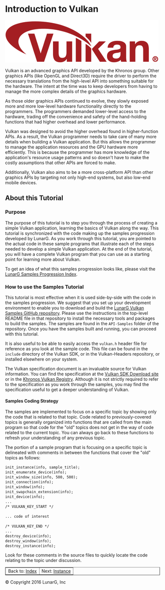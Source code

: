 # Introduction to Vulkan

![Vulkan Logo](../images/vulkanlogo.png)
<link href="../css/lg_stylesheet.css" rel="stylesheet"></link>

Vulkan is an advanced graphics API developed by the Khronos group.
Other graphics APIs (like OpenGL and Direct3D) require the driver
to perform the necessary translations
from the high-level API into something suitable for the hardware.
The intent at the time was to keep developers from having to manage
the more complex details of the graphics hardware.

As those older graphics APIs continued to evolve,
they slowly exposed more and more low-level
hardware functionality directly to the programmers.
The programmers demanded lower-level access to the hardware,
trading off the convenience and safety of the hand-holding
functions that had higher overhead and lower performance.

Vulkan was designed to avoid the higher overhead found in
higher-function APIs.
As a result, the Vulkan programmer needs to take care of many
more details when building a Vulkan application.
But this allows the programmer to manage the application resources
and the GPU hardware more efficiently.
This is because the programmer has more knowledge of the application's
resource usage patterns and so doesn't have to make the costly
assumptions that other APIs are forced to make.

Additionally, Vulkan also aims to be a more cross-platform API
than other graphics APIs by targeting not only high-end systems,
but also low-end mobile devices.

## About this Tutorial

### Purpose

The purpose of this tutorial is to step you through the process
of creating a simple Vulkan application, learning the basics
of Vulkan along the way.
This tutorial is synchronized with the
code making up the samples progression developed by LunarG.
As you work through this tutorial, you are pointed to the actual code
in these sample programs that illustrate each of the steps
needed to develop a simple Vulkan application.
At the end of the tutorial, you will have a complete Vulkan program
that you can use as a starting point for learning more about Vulkan.

To get an idea of what this samples progression looks like, please visit the
<a href="https://vulkan.lunarg.com/doc/sdk/latest/windows/samples_index.html" target="_blank">LunarG Samples Progression Index</a>.

### How to use the Samples Tutorial

This tutorial is most effective when it is used side-by-side
with the code in the samples progression.
We suggest that you set up your development environment to enable you
to download and build the
<a href="https://github.com/LunarG/VulkanSamples" target="_blank">LunarG Vulkan Samples GitHub repository</a>.
Please use the instructions in the top-level README file in
that repository to install the necessary tools and packages to build
the samples.
The samples are found in the `API-Samples` folder of the repository.
Once you have the samples built and running, you can proceed with this tutorial.

It is also useful to be able to easily access the
`vulkan.h` header file for reference as you look at the sample code.
This file can be found in the `include` directory of the Vulkan SDK, or in the
Vulkan-Headers repository, or installed elsewhere on your system.

The Vulkan specification document is an invaluable source for Vulkan information.
You can find the specification at the
<a href="https://vulkan.lunarg.com" target="_blank">Vulkan SDK Download site</a>
or in the <a href="https://www.khronos.org/registry/vulkan/" target="_blank">Khronos Vulkan Registry</a>.
Although it is not strictly required to refer to the specification as you
work through the samples, you may find the specification useful to get
a deeper understanding of Vulkan.

#### Samples Coding Strategy

The samples are implemented to focus on a specific topic by showing only
the code that is related to that topic.
Code related to previously-covered topics is generally organized into
functions that are called from the main program so that code for the
"old" topics does not get in the way of code related to the current topic.
You can always go back to these functions to refresh your understanding
of any previous topic.

The portion of a sample program that is focusing on a specific topic is
delineated with comments in between the functions that cover the "old" topics as follows:

    init_instance(info, sample_title);
    init_enumerate_device(info);
    init_window_size(info, 500, 500);
    init_connection(info);
    init_window(info);
    init_swapchain_extension(info);
    init_device(info);
    ...
    /* VULKAN_KEY_START */

    ... code of interest

    /* VULKAN_KEY_END */
    ...
    destroy_device(info);
    destroy_window(info);
    destroy_instance(info);

Look for these comments in the source files to quickly locate the
code relating to the topic under discussion.

<table border="1" width="100%">
    <tr>
        <td align="center" width="50%">Back to: <a href="index.html" title="Index">Index</a></td>
        <td align="center" width="50%">Next: <a href="01-init_instance.html" title="Next">Instance</a></td>
    </tr>
</table>
<footer>&copy; Copyright 2016 LunarG, Inc</footer>
